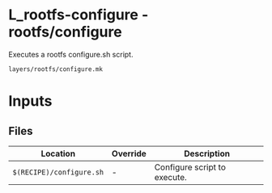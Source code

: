 # L_rootfs-configure - rootfs/configure

Executes a rootfs configure.sh script.

```
layers/rootfs/configure.mk
```

# Inputs

## Files

| Location                 | Override | Description                  |
| ------------------------ | -------- | ---------------------------- |
| `$(RECIPE)/configure.sh` | -        | Configure script to execute. |
